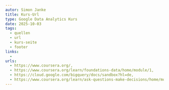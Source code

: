 ```yaml
---
autor: Simon Janke
title: Kurs-Url
type: Google Data Analytics Kurs
date: 2025-10-03
tags:
  - quellen
  - url
  - kurs-seite
  - footer
links:
  - 
urls:
  - https://www.coursera.org/,
  - https://www.coursera.org/learn/foundations-data/home/module/1,
  - https://cloud.google.com/bigquery/docs/sandbox?hl=de,
  - https://www.coursera.org/learn/ask-questions-make-decisions/home/module/1,
---
```

